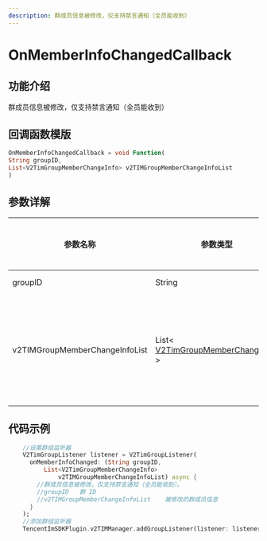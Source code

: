 ```yaml
---
description: 群成员信息被修改，仅支持禁言通知（全员能收到）
---
```


# OnMemberInfoChangedCallback

## 功能介绍

群成员信息被修改，仅支持禁言通知（全员能收到）

## 回调函数模版

```dart
OnMemberInfoChangedCallback = void Function(
String groupID,
List<V2TimGroupMemberChangeInfo> v2TIMGroupMemberChangeInfoList
)
```

## 参数详解

| 参数名称                           | 参数类型                                                                                       | 参数描述      |
| ------------------------------ | ------------------------------------------------------------------------------------------ | --------- |
| groupID                        | String                                                                                     | 群 ID      |
| v2TIMGroupMemberChangeInfoList | List< [V2TimGroupMemberChangeInfo](../guan-jian-lei/group/v2timgroupmemberchangeinfo.md) > | 被修改的群成员信息 |

## 代码示例

```dart
    //设置群组监听器
    V2TimGroupListener listener = V2TimGroupListener(
      onMemberInfoChanged: (String groupID,
          List<V2TimGroupMemberChangeInfo>
              v2TIMGroupMemberChangeInfoList) async {
        //群成员信息被修改，仅支持禁言通知（全员能收到）。
        //groupID	群 ID
        //v2TIMGroupMemberChangeInfoList	被修改的群成员信息
      }
    );
    //添加群组监听器
    TencentImSDKPlugin.v2TIMManager.addGroupListener(listener: listener);
```
